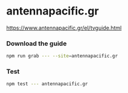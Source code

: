 # antennapacific.gr

https://www.antennapacific.gr/el/tvguide.html

### Download the guide

```sh
npm run grab --- --site=antennapacific.gr
```

### Test

```sh
npm test --- antennapacific.gr
```
